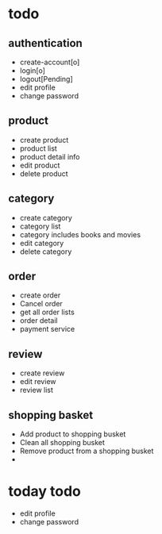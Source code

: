# todo

## authentication

- create-account[o]
- login[o]
- logout[Pending]
- edit profile
- change password

## product

- create product
- product list
- product detail info
- edit product
- delete product

## category

- create category
- category list
- category includes books and movies
- edit category
- delete category

## order

- create order
- Cancel order
- get all order lists
- order detail
- payment service

## review

- create review
- edit review
- review list

## shopping basket

- Add product to shopping busket
- Clean all shopping busket
- Remove product from a shopping busket
-

# today todo

- edit profile
- change password
